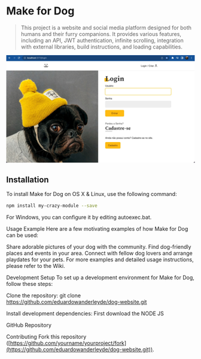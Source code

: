 # Make for Dog

> This project is a website and social media platform designed for both humans and their furry companions. It provides various features, including an API, JWT authentication, infinite scrolling, integration with external libraries, build instructions, and loading capabilities.

![Website Screenshot](LoginPage.jpeg)

## Installation

To install Make for Dog on OS X & Linux, use the following command:

```sh
npm install my-crazy-module --save
```
For Windows, you can configure it by editing autoexec.bat.

Usage Example
Here are a few motivating examples of how Make for Dog can be used:

Share adorable pictures of your dog with the community.
Find dog-friendly places and events in your area.
Connect with fellow dog lovers and arrange playdates for your pets.
For more examples and detailed usage instructions, please refer to the Wiki.

Development Setup
To set up a development environment for Make for Dog, follow these steps:

Clone the repository: git clone https://github.com/eduardowanderleyde/dog-website.git

Install development dependencies:
First  download the NODE JS

GitHub Repository

Contributing
Fork this repository ([https://github.com/yourname/yourproject/fork](https://github.com/eduardowanderleyde/dog-website.git)).
